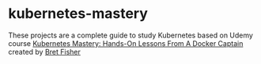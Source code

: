 # kubernetes-mastery
These projects are a complete guide to study Kubernetes based on Udemy course [Kubernetes Mastery: Hands-On Lessons From A Docker Captain](https://www.udemy.com/course/kubernetesmastery/) created by [Bret Fisher](https://www.udemy.com/user/bretfisher/)
